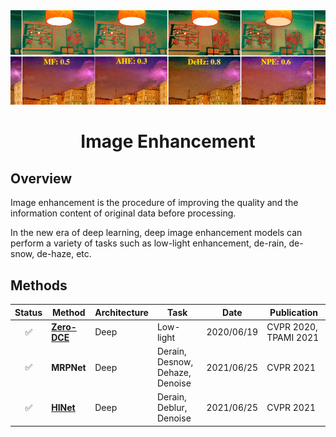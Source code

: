 <div align="center">
<img src="data/image_enhancement.png" width="1000">

Image Enhancement
=============================
</div>

## Overview

Image enhancement is the procedure of improving the quality and the
information content of original data before processing.

In the new era of deep learning, deep image enhancement models can perform a
variety of tasks such as low-light enhancement, de-rain, de-snow, de-haze, etc.

## Methods

| Status | Method                      | Architecture | Task                            | Date       | Publication                     |
|:------:|-----------------------------|--------------|---------------------------------|------------|---------------------------------|
|   ✅    | [**Zero-DCE**](zero_dce.md) | Deep         | Low-light                       | 2020/06/19 | CVPR&nbsp;2020, TPAMI&nbsp;2021 |
|   ✅    | **MRPNet**                  | Deep         | Derain, Desnow, Dehaze, Denoise | 2021/06/25 | CVPR&nbsp;2021                  |
|   ✅    | [**HINet**](hinet.md)       | Deep         | Derain, Deblur, Denoise         | 2021/06/25 | CVPR&nbsp;2021                  |
